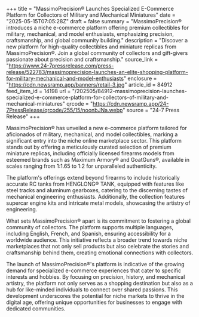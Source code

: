 +++
title = "MassimoPrecision® Launches Specialized E-Commerce Platform for Collectors of Military and Mechanical Miniatures"
date = "2025-05-15T07:05:28Z"
draft = false
summary = "MassimoPrecision® introduces a niche e-commerce platform offering premium collectibles for military, mechanical, and model enthusiasts, emphasizing precision, craftsmanship, and global community building."
description = "Discover a new platform for high-quality collectibles and miniature replicas from MassimoPrecision®. Join a global community of collectors and gift-givers passionate about precision and craftsmanship."
source_link = "https://www.24-7pressrelease.com/press-release/522783/massimoprecision-launches-an-elite-shopping-platform-for-military-mechanical-and-model-enthusiasts"
enclosure = "https://cdn.newsramp.app/banners/retail-3.jpg"
article_id = 84912
feed_item_id = 14198
url = "/202505/84912-massimoprecision-launches-specialized-e-commerce-platform-for-collectors-of-military-and-mechanical-miniatures"
qrcode = "https://cdn.newsramp.app/24-7PressRelease/qrcode/255/15/noonbJNa.webp"
source = "24-7 Press Release"
+++

<p>MassimoPrecision® has unveiled a new e-commerce platform tailored for aficionados of military, mechanical, and model collectibles, marking a significant entry into the niche online marketplace sector. This platform stands out by offering a meticulously curated selection of premium miniature replicas, including officially licensed firearms models from esteemed brands such as Maximum Armory® and GoatGuns®, available in scales ranging from 1:1.65 to 1:2 for unparalleled authenticity.</p><p>The platform's offerings extend beyond firearms to include historically accurate RC tanks from HENGLONG® TANK, equipped with features like steel tracks and aluminum gearboxes, catering to the discerning tastes of mechanical engineering enthusiasts. Additionally, the collection features supercar engine kits and intricate metal models, showcasing the artistry of engineering.</p><p>What sets MassimoPrecision® apart is its commitment to fostering a global community of collectors. The platform supports multiple languages, including English, French, and Spanish, ensuring accessibility for a worldwide audience. This initiative reflects a broader trend towards niche marketplaces that not only sell products but also celebrate the stories and craftsmanship behind them, creating emotional connections with collectors.</p><p>The launch of MassimoPrecision®'s platform is indicative of the growing demand for specialized e-commerce experiences that cater to specific interests and hobbies. By focusing on precision, history, and mechanical artistry, the platform not only serves as a shopping destination but also as a hub for like-minded individuals to connect over shared passions. This development underscores the potential for niche markets to thrive in the digital age, offering unique opportunities for businesses to engage with dedicated communities.</p>